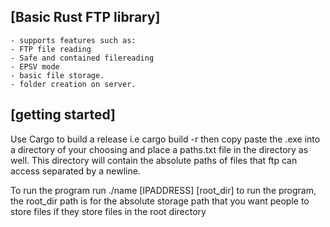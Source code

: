[Basic Rust FTP library]
- 
    - supports features such as:
    - FTP file reading
    - Safe and contained filereading
    - EPSV mode
    - basic file storage.
    - folder creation on server.
[getting started]
- 
Use Cargo to build a release i.e cargo build -r then copy paste the .exe into a directory of your choosing and place a paths.txt file in the directory as well. This directory will contain the absolute paths of files that ftp can access separated by a newline.

To run the program run ./name [IPADDRESS] [root_dir] to run the program, the root_dir path is for
the absolute storage path that you want people to store files if they store files in the root directory
